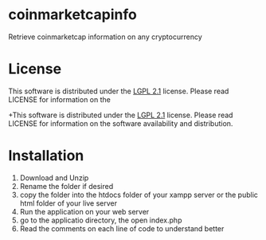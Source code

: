 # coinmarketcapinfo
Retrieve coinmarketcap information on any cryptocurrency

# License
This software is distributed under the [LGPL 2.1](http://www.gnu.org/licenses/lgpl-2.1.html) license. Please read LICENSE for information on the

+This software is distributed under the [LGPL 2.1](http://www.gnu.org/licenses/lgpl-2.1.html) license. Please read LICENSE for information on the software availability and distribution.

# Installation
1.  Download and Unzip
2.  Rename the folder if desired
3.  copy the folder into the htdocs folder of your xampp server or the public html folder of your live server
4.  Run the application on your web server
5. go to the applicatio directory, the open index.php
6. Read the comments on each line of code to understand better 


